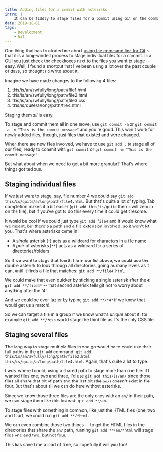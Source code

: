 ```yaml
---
title: Adding files for a commit with asterisks
intro: |
    It can be fiddly to stage files for a commit using Git on the command line. Or so I thought! I found a shortcut, so thought I'd write about it.
date: 2019-10-01
tags:
    - Development
    - Git
---
```


One thing that has frustrated me about [using the command line for Git](/blog/getting-to-grips-with-git) is that it is a long-winded process to stage individual files for a commit. In a GUI you just check the checkboxes next to the files you want to stage -- easy. Well, I found a shortcut that I've been using a lot over the past couple of days, so thought I'd write about it.

Imagine we have made changes to the following 4 files:

1. this/is/an/awfully/long/path/file1.html
2. this/is/an/awfully/long/path/file2.html
3. this/is/an/awfully/long/path/file3.css
4. this/is/quite/a/long/path/file4.html

Staging them *all* is easy.

To stage and commit them all in one move, use `git commit -a` or `git commit -a -m "This is the commit message"` and you're good. This won't work for newly added files, though, just files that existed and were changed.

When there are new files involved, we have to use `git add .` to stage all of our files, ready to commit with `git commit` or `git commit -m "This is the commit message"`.

But what about when we need to get a bit more granular? That's where things got tedious.


## Staging individual files

If we just want to stage, say, file number 4 we could say `git add this/is/quite/a/long/path/file4.html`. But that's quite a lot of typing. Tab completion makes it a bit easier (`git add this/is/quite` then <kbd title="tab">⇥</kbd> will zero in on the file), but if you've got to do this every time it could get tiresome.

It would be cool if we could just type `git add file4` and it would know what we meant, but there's a path and a file extension involved, so it won't let you. That's where asterisks come in!

- A *single* asterisk (`*`) acts as a wildcard for characters in a file name
- A *pair* of asterisks (`**`) acts as a wildcard for a series of directories/folders

So if we want to stage that fourth file in our list above, we could use the double asterisk to look through all directories, going as many levels as it can, until it finds a file that matches: `git add **/file4.html`.

We could make that even quicker by sticking a single asterisk after the `4`: `git add **/file4*` -- that second asterisk tells git not to worry about anything after the '4'.

And we could be even lazier by typing `git add **/*4*` if we knew that would get us a match!

So we can target a file in a group if we know what's *unique* about it, for example `git add **/*css` would stage the third file as it's the only CSS file.


## Staging several files

The long way to stage multiple files in one go would be to could use their full paths in the `git add` command: `git add this/is/an/awfully/long/path/file2.html this/is/quite/a/long/path/file4.html`. Again, that's quite a lot to type.

I *was*, where I could, using a shared path to stage more than one file: if I wanted files one, two and three, I'd use `git add this/is/an/` since those files all share that bit of path and the last bit (the `an/`) doesn't exist in file four. But that's about all we can do here without asterisks.

Since we know those three files are the only ones with an `an/` in their path, we can stage them like this instead: `git add **/an`.

To stage files with something in common, like just the HTML files (one, two and four), we could run `git add **/*html`.

We can even combine those two things -- to get the HTML files in the directories that share the `an/` path, running `git add **/an/*html` will stage files one and two, but not four.

This has saved me a load of time, so hopefully it will you too!

